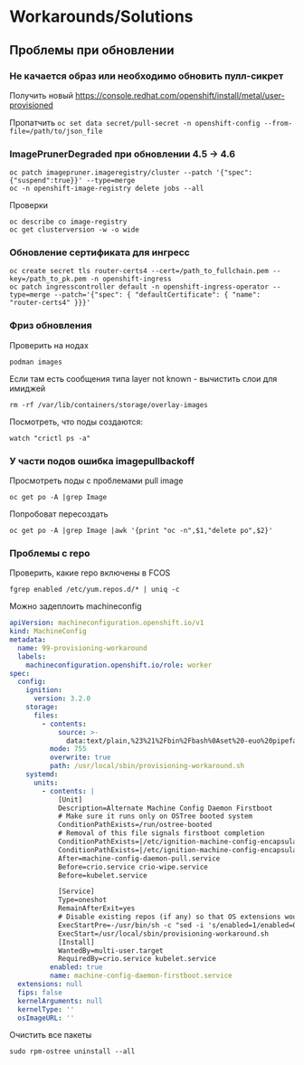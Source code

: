 # Workarounds/Solutions

## Проблемы при обновлении

### Не качается образ или необходимо обновить пулл-сикрет

Получить новый 
https://console.redhat.com/openshift/install/metal/user-provisioned

Пропатчить
`oc set data secret/pull-secret -n openshift-config --from-file=/path/to/json_file`

### ImagePrunerDegraded при обновлении 4.5 -> 4.6

```
oc patch imagepruner.imageregistry/cluster --patch '{"spec":{"suspend":true}}' --type=merge
oc -n openshift-image-registry delete jobs --all
```
Проверки
```
oc describe co image-registry
oc get clusterversion -w -o wide
```

### Обновление сертификата для ингресс
```
oc create secret tls router-certs4 --cert=/path_to_fullchain.pem --key=/path_to_pk.pem -n openshift-ingress
oc patch ingresscontroller default -n openshift-ingress-operator --type=merge --patch='{"spec": { "defaultCertificate": { "name": "router-certs4" }}}'
```

### Фриз обновления 
Проверить на нодах
```
podman images
```
Если там есть сообщения типа layer not known - вычистить слои для имиджей
```
rm -rf /var/lib/containers/storage/overlay-images
```
Посмотреть, что поды создаются:
```
watch "crictl ps -a"
```
### У части подов ошибка imagepullbackoff 
Просмотреть поды с проблемами pull image
```
oc get po -A |grep Image
```
Попробоват пересоздать
```
oc get po -A |grep Image |awk '{print "oc -n",$1,"delete po",$2}'
```
### Проблемы с repo

Проверить, какие repo включены в FCOS
```
fgrep enabled /etc/yum.repos.d/* | uniq -c
```
Можно задеплоить machineconfig
```yaml
apiVersion: machineconfiguration.openshift.io/v1
kind: MachineConfig
metadata:
  name: 99-provisioning-workaround
  labels:
    machineconfiguration.openshift.io/role: worker
spec:
  config:
    ignition:
      version: 3.2.0
    storage:
      files:
        - contents:
            source: >-
              data:text/plain,%23%21%2Fbin%2Fbash%0Aset%20-euo%20pipefail%0AIFS%3D%24%27%5Cn%5Ct%27%0A%0ATO_PROCESS_IGNITION_FILE%3D%22%2Fetc%2Fignition-machine-config-encapsulated.json%22%0APROCESSED_IGNITION_FILE%3D%22%24%7BTO_PROCESS_IGNITION_FILE%7D.bak%22%0AIGNITION_FILE_ORIGINAL_BACKUP%3D%22%24%7BTO_PROCESS_IGNITION_FILE%7D.original%22%0AIGNITION_FILE_NOEXTENSION_FINAL%3D%22%24%7BTO_PROCESS_IGNITION_FILE%7D.no_extensions_workaround%22%0A%0Aif%20%5B%20-e%20%22%24%7BIGNITION_FILE_NOEXTENSION_FINAL%7D%22%20%5D%3B%20then%0A%20%20%23echo%20%22We%20shouldn%27t%20get%20here%2C%20nothing%20to%20do.%22%0A%20%20exit%200%0Aelif%20%5B%20%21%20-e%20%22%24%7BIGNITION_FILE_ORIGINAL_BACKUP%7D%22%20%5D%3B%20then%0A%20%20%23First%20run%20machine-config-daemon%20firstboot-complete-machineconfig%20with%20modified%20ignition%20file%0A%20%20mv%20%22%24%7BTO_PROCESS_IGNITION_FILE%7D%22%20%22%24%7BIGNITION_FILE_ORIGINAL_BACKUP%7D%22%0A%20%20jq%20-cM%20%27del%20%28.spec.extensions%5B%5D%29%27%20%22%24%7BIGNITION_FILE_ORIGINAL_BACKUP%7D%22%20%3E%20%22%24%7BTO_PROCESS_IGNITION_FILE%7D%22%0A%20%20%2Frun%2Fbin%2Fmachine-config-daemon%20firstboot-complete-machineconfig%0A%20%20%23The%20machine%20will%20reboot%0Aelse%0A%20%20%23Second%20run%20machine-config-daemon%20firstboot-complete-machineconfig%20with%20original%20ignition%20file%0A%20%20mv%20%22%24%7BPROCESSED_IGNITION_FILE%7D%22%20%22%24%7BIGNITION_FILE_NOEXTENSION_FINAL%7D%22%0A%20%20mv%20%22%24%7BIGNITION_FILE_ORIGINAL_BACKUP%7D%22%20%22%24%7BTO_PROCESS_IGNITION_FILE%7D%22%0A%20%20%2Frun%2Fbin%2Fmachine-config-daemon%20firstboot-complete-machineconfig%0A%20%20%23The%20machine%20will%20reboot%0Afi%0A%0Aecho%20%22Waiting%20for%20machine%20to%20reboot...%22%0Asleep%2030%0Aecho%20%22It%20doesn%27t%20look%20like%20the%20machine%20ever%20rebooted%21%22
          mode: 755
          overwrite: true
          path: /usr/local/sbin/provisioning-workaround.sh
    systemd:
      units:
        - contents: |
            [Unit]
            Description=Alternate Machine Config Daemon Firstboot
            # Make sure it runs only on OSTree booted system
            ConditionPathExists=/run/ostree-booted
            # Removal of this file signals firstboot completion
            ConditionPathExists=|/etc/ignition-machine-config-encapsulated.json
            ConditionPathExists=|/etc/ignition-machine-config-encapsulated.json.original
            After=machine-config-daemon-pull.service
            Before=crio.service crio-wipe.service
            Before=kubelet.service

            [Service]
            Type=oneshot
            RemainAfterExit=yes
            # Disable existing repos (if any) so that OS extensions would use embedded RPMs only
            ExecStartPre=-/usr/bin/sh -c "sed -i 's/enabled=1/enabled=0/' /etc/yum.repos.d/*.repo"
            ExecStart=/usr/local/sbin/provisioning-workaround.sh
            [Install]
            WantedBy=multi-user.target
            RequiredBy=crio.service kubelet.service
          enabled: true
          name: machine-config-daemon-firstboot.service
  extensions: null
  fips: false
  kernelArguments: null
  kernelType: ''
  osImageURL: ''
  ```
Очистить все пакеты
```
sudo rpm-ostree uninstall --all
```
